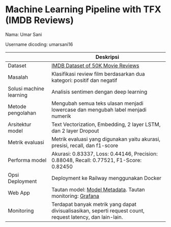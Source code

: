 # Machine Learning Pipeline with TFX (IMDB Reviews)

Nama: Umar Sani

Username dicoding: umarsani16

| | Deskripsi |
| ----------- | ----------- |
| Dataset | [IMDB Dataset of 50K Movie Reviews](https://www.kaggle.com/datasets/lakshmi25npathi/imdb-dataset-of-50k-movie-reviews) |
| Masalah | Klasifikasi review film berdasarkan dua kategori: positif dan negatif |
| Solusi machine learning | Analisis sentimen dengan deep learning |
| Metode pengolahan | Mengubah semua teks ulasan menjadi lowercase dan mengubah label menjadi numerik |
| Arsitektur model | Text Vectorization, Embedding, 2 layer LSTM, dan 2 layer Dropout  |
| Metrik evaluasi | Metrik evaluasi yang digunakan yaitu akurasi, presisi, recall, dan f1-score |
| Performa model | Akurasi: 0.83337, Loss: 0.44146, Precision: 0.88048, Recall: 0.77521, F1-Score: 0.82450 |
| Opsi Deployment | Deployment ke Railway menggunakan Docker |
| Web App | Tautan model: [Model Metadata](https://dicoding-mlops-2-production.up.railway.app/v1/models/imdb-review-model/metadata). Tautan monitoring: [Grafana](https://umarsani1605.grafana.net/public-dashboards/5b13bb92e68c44c88207f3c85053da9e?orgId=1) |
| Monitoring | Terdapat banyak metrik yang dapat divisualisasikan, seperti request count, request latency, dan lain-lain. |